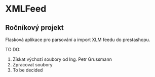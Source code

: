 <h1>XMLFeed</h1>
<h2>Ročníkový projekt</h2>
<p>Flasková aplikace pro parsování a import XLM feedu do prestashopu.</p>
TO DO:
<ol>
  <li>Získat výchozí soubory od Ing. Petr Grussmann</li>
  <li>Zpracovat soubory</li>
  <li>To be decided</li>
</ol>
